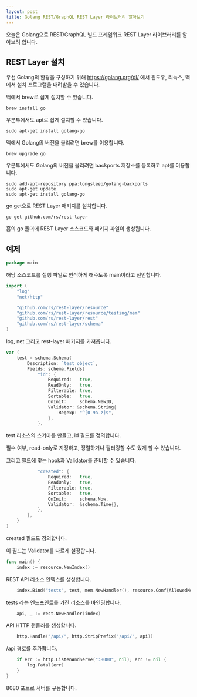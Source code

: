 ```yaml
---
layout: post
title: Golang REST/GraphQL REST Layer 라이브러리 알아보기
---
```


오늘은 Golang으로 REST/GraphQL 빌드 프레임워크 REST Layer 라이브러리를 알아보려 합니다.

## REST Layer 설치

우선 Golang의 환경을 구성하기 위해 https://golang.org/dl/ 에서 윈도우, 리눅스, 맥에서 설치 프로그램을 내려받을 수 있습니다.

맥에서 brew로 쉽게 설치할 수 있습니다.

```
brew install go
```

우분투에서도 apt로 쉽게 설치할 수 있습니다.

```
sudo apt-get install golang-go
```

맥에서 Golang의 버전을 올리려면 brew를 이용합니다.

```
brew upgrade go
```

우분투에서도 Golang의 버전을 올리려면 backports 저장소를 등록하고 apt를 이용합니다.

```
sudo add-apt-repository ppa:longsleep/golang-backports
sudo apt-get update
sudo apt-get install golang-go
```

go get으로 REST Layer 패키지를 설치합니다.

```
go get github.com/rs/rest-layer
```

홈의 go 폴더에 REST Layer 소스코드와 패키지 파일이 생성됩니다.

## 예제

```go
package main
```

해당 소스코드를 실행 파일로 인식하게 해주도록 main이라고 선언합니다.

```go
import (
	"log"
	"net/http"

	"github.com/rs/rest-layer/resource"
	"github.com/rs/rest-layer/resource/testing/mem"
	"github.com/rs/rest-layer/rest"
	"github.com/rs/rest-layer/schema"
)
```

log, net 그리고 rest-layer 패키지를 가져옵니다.

```go
var (
	test = schema.Schema{
		Description: `test object`,
		Fields: schema.Fields{
			"id": {
				Required:   true,
				ReadOnly:   true,
				Filterable: true,
				Sortable:   true,
				OnInit:     schema.NewID,
				Validator: &schema.String{
					Regexp: "^[0-9a-z]$",
				},
			},
```

test 리소스의 스키마를 만들고, id 필드를 정의합니다.

필수 여부, read-only로 지정하고, 정렬하거나 필터링할 수도 있게 할 수 있습니다.

그리고 필드에 맞는 hook과 Validator를 준비할 수 있습니다.

```go
			"created": {
				Required:   true,
				ReadOnly:   true,
				Filterable: true,
				Sortable:   true,
				OnInit:     schema.Now,
				Validator:  &schema.Time{},
			},
		},
	}
)
```

created 필드도 정의합니다.

이 필드는 Validator를 다르게 설정합니다.

```go
func main() {
	index := resource.NewIndex()
```

REST API 리소스 인덱스를 생성합니다.

```go
	index.Bind("tests", test, mem.NewHandler(), resource.Conf{AllowedModes: resource.ReadWrite})
```

tests 라는 엔드포인트를 가진 리소스를 바인딩합니다.

```go
	api, _ := rest.NewHandler(index)
```

API HTTP 핸들러를 생성합니다.

```go
	http.Handle("/api/", http.StripPrefix("/api/", api))
```

/api 경로를 추가합니다.

```go
	if err := http.ListenAndServe(":8080", nil); err != nil {
		log.Fatal(err)
	}
}
```

8080 포트로 서버를 구동합니다.